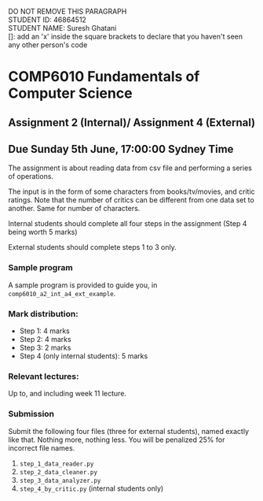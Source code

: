 DO NOT REMOVE THIS PARAGRAPH  
STUDENT ID: 46864512  
STUDENT NAME: Suresh Ghatani  
[]: add an 'x' inside the square brackets to declare that you haven't seen any other person's code

# COMP6010 Fundamentals of Computer Science

## Assignment 2 (Internal)/ Assignment 4 (External)

## Due Sunday 5th June, 17:00:00 Sydney Time

The assignment is about reading data from csv file and performing a series of operations. 

The input is in the form of some characters from books/tv/movies, and critic ratings. Note that the number of critics can be different from one data set to another. Same for number of characters.

Internal students should complete all four steps in the assignment (Step 4 being worth 5 marks)

External students should complete steps 1 to 3 only.

### Sample program

A sample program is provided to guide you, in `comp6010_a2_int_a4_ext_example`.

### Mark distribution:

- Step 1: 4 marks
- Step 2: 4 marks
- Step 3: 2 marks
- Step 4 (only internal students): 5 marks

### Relevant lectures:

Up to, and including week 11 lecture.

### Submission

Submit the following four files (three for external students), named exactly like that. Nothing more, nothing less. You will be penalized 25% for incorrect file names. 

1. `step_1_data_reader.py`
2. `step_2_data_cleaner.py`
3. `step_3_data_analyzer.py`
4. `step_4_by_critic.py` (internal students only)